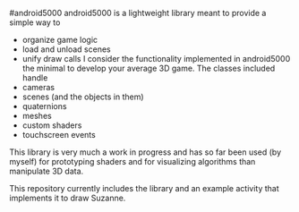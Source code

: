 #android5000
android5000 is a lightweight library meant to provide a simple way to
 - organize game logic
 - load and unload scenes
 - unify draw calls
I consider the functionality implemented in android5000 the minimal to develop your average 3D game. The classes included handle
 - cameras
 - scenes (and the objects in them)
 - quaternions
 - meshes
 - custom shaders
 - touchscreen events
 
This library is very much a work in progress and has so far been used (by myself) for prototyping shaders and for visualizing algorithms than manipulate 3D data.

This repository currently includes the library and an example activity that implements it to draw Suzanne.
